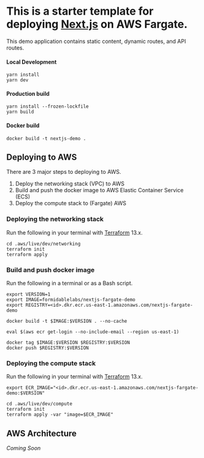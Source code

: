 # This is a starter template for deploying [Next.js](https://nextjs.org/learn) on AWS Fargate.

This demo application contains static content, dynamic routes, and API routes.

#### Local Development

```
yarn install
yarn dev
```

#### Production build

```
yarn install --frozen-lockfile
yarn build
```

#### Docker build

```
docker build -t nextjs-demo .
```

## Deploying to AWS

There are 3 major steps to deploying to AWS.

1. Deploy the networking stack (VPC) to AWS
1. Build and push the docker image to AWS Elastic Container Service (ECS)
1. Deploy the compute stack to (Fargate) AWS

### Deploying the networking stack

Run the following in your terminal with [Terraform](https://www.terraform.io/downloads.html) 13.x.

```
cd .aws/live/dev/networking
terraform init
terraform apply
```

### Build and push docker image

Run the following in a terminal or as a Bash script.

```
export VERSION=1
export IMAGE=formidablelabs/nextjs-fargate-demo
export REGISTRY=<id>.dkr.ecr.us-east-1.amazonaws.com/nextjs-fargate-demo

docker build -t $IMAGE:$VERSION . --no-cache

eval $(aws ecr get-login --no-include-email --region us-east-1)

docker tag $IMAGE:$VERSION $REGISTRY:$VERSION
docker push $REGISTRY:$VERSION
```

### Deploying the compute stack

Run the following in your terminal with [Terraform](https://www.terraform.io/downloads.html) 13.x.

```
export ECR_IMAGE="<id>.dkr.ecr.us-east-1.amazonaws.com/nextjs-fargate-demo:$VERSION"

cd .aws/live/dev/compute
terraform init
terraform apply -var "image=$ECR_IMAGE"
```

## AWS Architecture

*Coming Soon*
